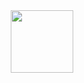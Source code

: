 <div id="header" align="center">
  <img src="https://media.giphy.com/media/QBGfW8HqzXzYDojCqo/giphy.gif" width="100"/>
</div>